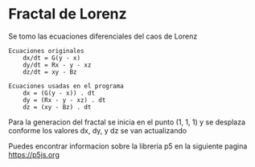 # Fractal de Lorenz

Se tomo las ecuaciones diferenciales del caos de Lorenz

```
Ecuaciones originales
	dx/dt = G(y - x)
	dy/dt = Rx - y - xz
	dz/dt = xy - Bz
```
```
Ecuaciones usadas en el programa
	dx = (G(y - x)) . dt
	dy = (Rx - y - xz) . dt
	dz = (xy - Bz) . dt
```

Para la generacion del fractal se inicia en el punto (1, 1, 1)
y se desplaza conforme los valores dx, dy, y dz se van actualizando



Puedes encontrar informacion sobre la libreria p5 en la siguiente pagina
https://p5js.org